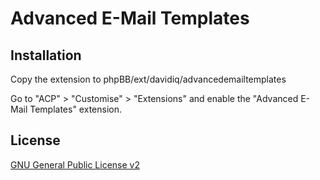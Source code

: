 # Advanced E-Mail Templates

## Installation

Copy the extension to phpBB/ext/davidiq/advancedemailtemplates

Go to "ACP" > "Customise" > "Extensions" and enable the "Advanced E-Mail Templates" extension.

## License

[GNU General Public License v2](license.txt)
